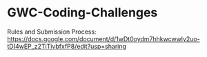 # GWC-Coding-Challenges
Rules and Submission Process: https://docs.google.com/document/d/1wDt0oydm7hhkwcwwly2uo-tDI4wEP_z2TiTivbfxfP8/edit?usp=sharing
